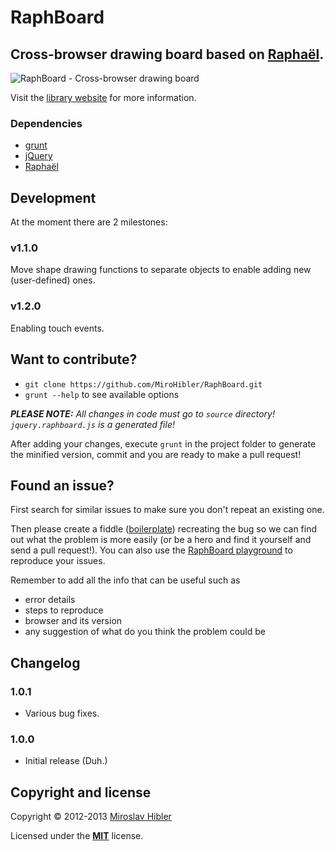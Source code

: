 # RaphBoard

## Cross-browser drawing board based on [Raphaël](http://MiroHibler.github.io/RaphBoard/images/RaphBoard.png). 

![RaphBoard - Cross-browser drawing board](http://cl.ly/image/2y1o0X0G1235)

Visit the [library website](http://MiroHibler.github.io/RaphBoard/) for more information.

### Dependencies
* [grunt](http://gruntjs.com/)
* [jQuery](http://jquery.com/)
* [Raphaël](https://github.com/DmitryBaranovskiy/raphael/)

## Development

At the moment there are 2 milestones:

### v1.1.0
Move shape drawing functions to separate objects to enable adding new (user-defined) ones.
### v1.2.0
Enabling touch events.

## Want to contribute?

* `git clone https://github.com/MiroHibler/RaphBoard.git`
* `grunt --help` to see available options

*__PLEASE NOTE:__ All changes in code must go to `source` directory! `jquery.raphboard.js` is a generated file!*

After adding your changes, execute `grunt` in the project folder to generate the minified version, commit and you are ready to make a pull request!

## Found an issue?

First search for similar issues to make sure you don't repeat an existing one.

Then please create a fiddle ([boilerplate](http://jsfiddle.net/MZwAW/)) recreating the bug so we can find out what the problem is more easily (or be a hero and find it yourself and send a pull request!). You can also use the [RaphBoard playground](http://MiroHibler.github.io/RaphBoard/playground.html) to reproduce your issues.

Remember to add all the info that can be useful such as

* error details
* steps to reproduce
* browser and its version
* any suggestion of what do you think the problem could be

## Changelog

### 1.0.1
 * Various bug fixes.

### 1.0.0
 * Initial release (Duh.)

## Copyright and license

Copyright © 2012-2013 [Miroslav Hibler](http://miro.hibler.me) 

Licensed under the [**MIT**](./LICENSE.txt) license.
